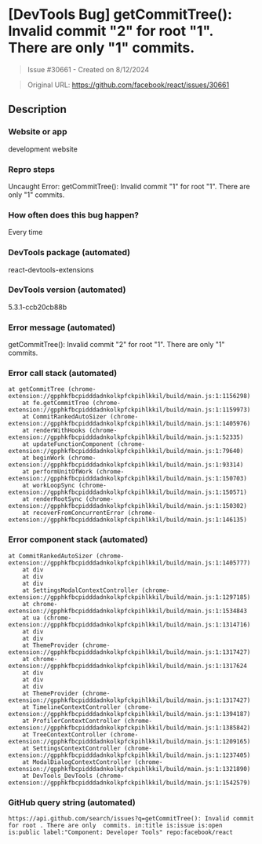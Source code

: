 # [DevTools Bug] getCommitTree(): Invalid commit "2" for root "1". There are only "1" commits.  

> Issue #30661 - Created on 8/12/2024

> Original URL: https://github.com/facebook/react/issues/30661

## Description

### Website or app

development website

### Repro steps

Uncaught Error: getCommitTree(): Invalid commit "1" for root "1". There are only "1" commits.


### How often does this bug happen?

Every time

### DevTools package (automated)

react-devtools-extensions

### DevTools version (automated)

5.3.1-ccb20cb88b

### Error message (automated)

getCommitTree(): Invalid commit "2" for root "1". There are only "1" commits.

### Error call stack (automated)

```text
at getCommitTree (chrome-extension://gpphkfbcpidddadnkolkpfckpihlkkil/build/main.js:1:1156298)
    at fe.getCommitTree (chrome-extension://gpphkfbcpidddadnkolkpfckpihlkkil/build/main.js:1:1159973)
    at CommitRankedAutoSizer (chrome-extension://gpphkfbcpidddadnkolkpfckpihlkkil/build/main.js:1:1405976)
    at renderWithHooks (chrome-extension://gpphkfbcpidddadnkolkpfckpihlkkil/build/main.js:1:52335)
    at updateFunctionComponent (chrome-extension://gpphkfbcpidddadnkolkpfckpihlkkil/build/main.js:1:79640)
    at beginWork (chrome-extension://gpphkfbcpidddadnkolkpfckpihlkkil/build/main.js:1:93314)
    at performUnitOfWork (chrome-extension://gpphkfbcpidddadnkolkpfckpihlkkil/build/main.js:1:150703)
    at workLoopSync (chrome-extension://gpphkfbcpidddadnkolkpfckpihlkkil/build/main.js:1:150571)
    at renderRootSync (chrome-extension://gpphkfbcpidddadnkolkpfckpihlkkil/build/main.js:1:150302)
    at recoverFromConcurrentError (chrome-extension://gpphkfbcpidddadnkolkpfckpihlkkil/build/main.js:1:146135)
```


### Error component stack (automated)

```text
at CommitRankedAutoSizer (chrome-extension://gpphkfbcpidddadnkolkpfckpihlkkil/build/main.js:1:1405777)
    at div
    at div
    at div
    at SettingsModalContextController (chrome-extension://gpphkfbcpidddadnkolkpfckpihlkkil/build/main.js:1:1297185)
    at chrome-extension://gpphkfbcpidddadnkolkpfckpihlkkil/build/main.js:1:1534843
    at ua (chrome-extension://gpphkfbcpidddadnkolkpfckpihlkkil/build/main.js:1:1314716)
    at div
    at div
    at ThemeProvider (chrome-extension://gpphkfbcpidddadnkolkpfckpihlkkil/build/main.js:1:1317427)
    at chrome-extension://gpphkfbcpidddadnkolkpfckpihlkkil/build/main.js:1:1317624
    at div
    at div
    at div
    at ThemeProvider (chrome-extension://gpphkfbcpidddadnkolkpfckpihlkkil/build/main.js:1:1317427)
    at TimelineContextController (chrome-extension://gpphkfbcpidddadnkolkpfckpihlkkil/build/main.js:1:1394187)
    at ProfilerContextController (chrome-extension://gpphkfbcpidddadnkolkpfckpihlkkil/build/main.js:1:1385842)
    at TreeContextController (chrome-extension://gpphkfbcpidddadnkolkpfckpihlkkil/build/main.js:1:1209165)
    at SettingsContextController (chrome-extension://gpphkfbcpidddadnkolkpfckpihlkkil/build/main.js:1:1237405)
    at ModalDialogContextController (chrome-extension://gpphkfbcpidddadnkolkpfckpihlkkil/build/main.js:1:1321890)
    at DevTools_DevTools (chrome-extension://gpphkfbcpidddadnkolkpfckpihlkkil/build/main.js:1:1542579)
```


### GitHub query string (automated)

```text
https://api.github.com/search/issues?q=getCommitTree(): Invalid commit  for root . There are only  commits. in:title is:issue is:open is:public label:"Component: Developer Tools" repo:facebook/react
```

